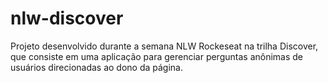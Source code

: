 # nlw-discover
Projeto desenvolvido durante a semana NLW Rockeseat na trilha Discover, que consiste em uma aplicação para gerenciar perguntas anônimas de usuários direcionadas ao dono da página.
